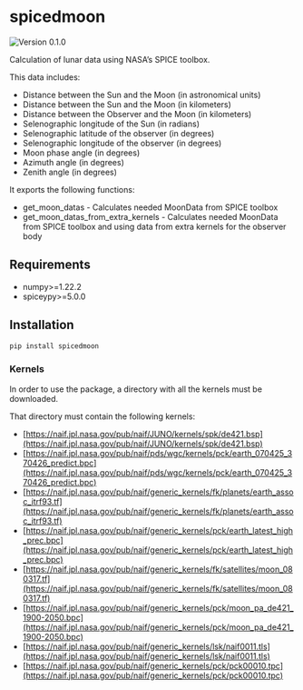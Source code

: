 # spicedmoon

![Version 0.1.0](https://img.shields.io/badge/version-0.1.0-informational)

Calculation of lunar data using NASA’s SPICE toolbox.

This data includes:
- Distance between the Sun and the Moon (in astronomical units)
- Distance between the Sun and the Moon (in kilometers)
- Distance between the Observer and the Moon (in kilometers)
- Selenographic longitude of the Sun (in radians)
- Selenographic latitude of the observer (in degrees)
- Selenographic longitude of the observer (in degrees)
- Moon phase angle (in degrees)
- Azimuth angle (in degrees)
- Zenith angle (in degrees)

It exports the following functions:
* get_moon_datas - Calculates needed MoonData from SPICE toolbox
* get_moon_datas_from_extra_kernels - Calculates needed MoonData from SPICE toolbox
and using data from extra kernels for the observer body

## Requirements

- numpy>=1.22.2
- spiceypy>=5.0.0

## Installation

```sh
pip install spicedmoon
```

### Kernels

In order to use the package, a directory with all the kernels must be downloaded.

That directory must contain the following kernels:
- [https://naif.jpl.nasa.gov/pub/naif/JUNO/kernels/spk/de421.bsp](https://naif.jpl.nasa.gov/pub/naif/JUNO/kernels/spk/de421.bsp)
- [https://naif.jpl.nasa.gov/pub/naif/pds/wgc/kernels/pck/earth_070425_370426_predict.bpc](https://naif.jpl.nasa.gov/pub/naif/pds/wgc/kernels/pck/earth_070425_370426_predict.bpc)
- [https://naif.jpl.nasa.gov/pub/naif/generic_kernels/fk/planets/earth_assoc_itrf93.tf](https://naif.jpl.nasa.gov/pub/naif/generic_kernels/fk/planets/earth_assoc_itrf93.tf)
- [https://naif.jpl.nasa.gov/pub/naif/generic_kernels/pck/earth_latest_high_prec.bpc](https://naif.jpl.nasa.gov/pub/naif/generic_kernels/pck/earth_latest_high_prec.bpc)
- [https://naif.jpl.nasa.gov/pub/naif/generic_kernels/fk/satellites/moon_080317.tf](https://naif.jpl.nasa.gov/pub/naif/generic_kernels/fk/satellites/moon_080317.tf)
- [https://naif.jpl.nasa.gov/pub/naif/generic_kernels/pck/moon_pa_de421_1900-2050.bpc](https://naif.jpl.nasa.gov/pub/naif/generic_kernels/pck/moon_pa_de421_1900-2050.bpc)
- [https://naif.jpl.nasa.gov/pub/naif/generic_kernels/lsk/naif0011.tls](https://naif.jpl.nasa.gov/pub/naif/generic_kernels/lsk/naif0011.tls)
- [https://naif.jpl.nasa.gov/pub/naif/generic_kernels/pck/pck00010.tpc](https://naif.jpl.nasa.gov/pub/naif/generic_kernels/pck/pck00010.tpc)